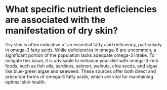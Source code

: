 # What specific nutrient deficiencies are associated with the manifestation of dry skin?

Dry skin is often indicative of an essential fatty acid deficiency, particularly in omega-3 fatty acids. While deficiencies in omega-6 are uncommon, a significant portion of the population lacks adequate omega-3 intake. To mitigate this issue, it is advisable to enhance your diet with omega-3-rich foods, such as fish oils, sardines, salmon, walnuts, chia seeds, and algae like blue-green algae and seaweed. These sources offer both direct and precursor forms of omega-3 fatty acids, which are vital for maintaining optimal skin health.